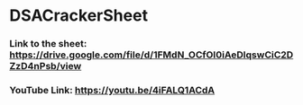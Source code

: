 # DSACrackerSheet

### Link to the sheet: https://drive.google.com/file/d/1FMdN_OCfOI0iAeDlqswCiC2DZzD4nPsb/view 

### YouTube Link: https://youtu.be/4iFALQ1ACdA
